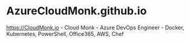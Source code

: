 # AzureCloudMonk.github.io
https://CloudMonk.io - Cloud Monk - Azure DevOps Engineer - Docker, Kubernetes, PowerShell, Office365, AWS, Chef
